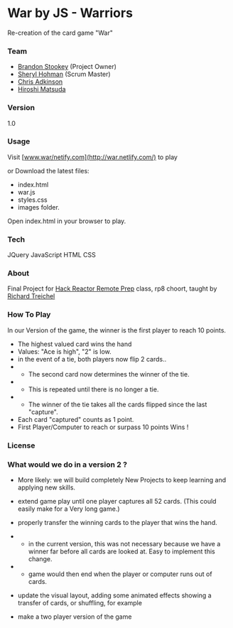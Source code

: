 # War by JS - Warriors
Re-creation of the card game "War"

### Team
- [Brandon Stookey](https://github.com/brandonStookey) (Project Owner)
- [Sheryl Hohman](https://github.com/SherylHohman)   (Scrum Master)
- [Chris Adkinson](https://github.com/cadkinson)
- [Hiroshi Matsuda](https://github.com/natoen)

### Version
1.0

### Usage
Visit [www.war/netify.com](http://war.netlify.com/) to play

or Download the latest files:

- index.html
- war.js
- styles.css
- images folder.

Open index.html in your browser to play.

### Tech
JQuery
JavaScript
HTML
CSS


### About
Final Project for [Hack Reactor Remote Prep](http://www.hackreactor.com/blog/hack-reactor-remote-prep-the-4-week-coding-course-for-novices) class, rp8 choort, taught by [Richard Treichel](https://github.com/RWTreichel)

### How To Play

In our Version of the game, the winner is the first player to reach 10 points.

- The highest valued card wins the hand
- Values: "Ace is high", "2" is low.
- in the event of a tie, both players now flip 2 cards..
- - The second card now determines the winner of the tie.
- - This is repeated until there is no longer a tie.
- - The winner of the tie takes all the cards flipped since the last "capture".
- Each card "captured" counts as 1 point.
- First Player/Computer to reach or surpass 10 points Wins !

### License

### What would we do in a version 2 ?

- More likely: we will build completely New Projects to keep learning and applying new skills.

- extend game play until one player captures all 52 cards.
           (This could easily make for a Very long game.)
- properly transfer the winning cards to the player that wins the hand. 
 - - in the current version, this was not necessary because we have a winner far before all cards are looked at. Easy to implement this change.
- - game would then end when the player or computer runs out of cards.

- update the visual layout, adding some animated effects showing a transfer of cards, or shuffling, for example

- make a two player version of the game



